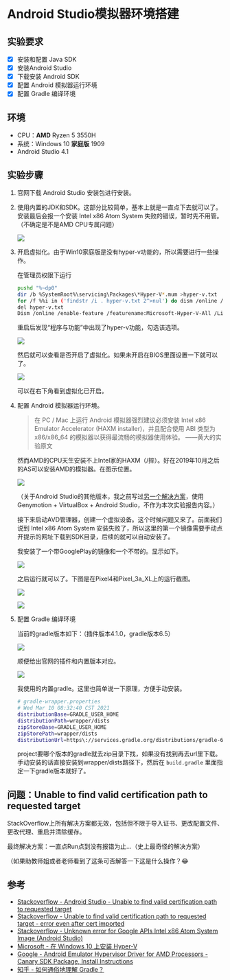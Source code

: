 # Android Studio模拟器环境搭建

## 实验要求
- [x] 安装和配置 Java SDK
- [x] 安装Android Studio
- [x] 下载安装 Android SDK
- [x] 配置 Android 模拟器运行环境
- [x] 配置 Gradle 编译环境

## 环境
- CPU：**AMD** Ryzen 5 3550H
- 系统：Windows 10 **家庭版** 1909
- Android Studio 4.1


## 实验步骤

1. 官网下载 Android Studio 安装包进行安装。
2. 使用内置的JDK和SDK。这部分比较简单，基本上就是一直点下去就可以了。安装最后会报一个安装 Intel x86 Atom System 失败的错误，暂时先不用管。（不确定是不是AMD CPU专属问题）

    ![](imgs/SDK%20version.png)

3. 开启虚拟化。由于Win10家庭版是没有hyper-v功能的，所以需要进行一些操作。

    在管理员权限下运行
    ```bash
    pushd "%~dp0"
    dir /b %SystemRoot%\servicing\Packages\*Hyper-V*.mum >hyper-v.txt
    for /f %%i in ('findstr /i . hyper-v.txt 2^>nul') do dism /online /norestart /add-package:"%SystemRoot%\servicing\Packages\%%i"
    del hyper-v.txt
    Dism /online /enable-feature /featurename:Microsoft-Hyper-V-All /LimitAccess /ALL
    ```

    重启后发现“程序与功能”中出现了hyper-v功能，勾选该选项。

    ![](imgs/Windows%20功能%20.png)

    然后就可以查看是否开启了虚拟化。如果未开启在BIOS里面设置一下就可以了。

    ![](imgs/任务管理器.png)

    可以在右下角看到虚拟化已开启。

4. 配置 Android 模拟器运行环境。

    > 在 PC / Mac 上运行 Android 模拟器强烈建议必须安装 Intel x86 Emulator Accelerator (HAXM installer)，并且配合使用 ABI 类型为 x86/x86_64 的模拟器以获得最流畅的模拟器使用体验。 ——黄大的实验原文

    然而AMD的CPU天生安装不上Intel家的HAXM（/摔）。好在2019年10月之后的AS可以安装AMD的模拟器。在图示位置。

    ![](imgs/AMD%20Emulator.png)

    （关于Android Studio的其他版本，我之前写过[另一个解决方案](另一种安装方式.md)，使用Genymotion + VirtualBox + Android Studio，不作为本次实验报告内容。）

    接下来启动AVD管理器，创建一个虚拟设备。这个时候问题又来了。前面我们说到 Intel x86 Atom System 安装失败了，所以这里的第一个镜像需要手动点开提示的网址下载到SDK目录，后续的就可以自动安装了。

    我安装了一个带GooglePlay的镜像和一个不带的。显示如下。

    ![](imgs/Android%20Virtual%20Device%20Manager.png)

    之后运行就可以了。下图是在Pixel4和Pixel_3a_XL上的运行截图。

    ![](imgs/Pixel%204%20HelloWorld.png)

    ![](imgs/Android%20Emulator%20-%20Pixel_3a_XL_API_30_5554.png)

5. 配置 Gradle 编译环境

    当前的gradle版本如下：（插件版本4.1.0，gradle版本6.5）

    ![](imgs/gradle%20version.png)

    顺便给出官网的插件和内置版本对应。

    ![](imgs/gradle对应关系.png)

    我使用的内置gradle。这里也简单说一下原理，方便手动安装。

    ```bash
    # gradle-wrapper.properties
    # Wed Mar 10 08:32:40 CST 2021
    distributionBase=GRADLE_USER_HOME
    distributionPath=wrapper/dists
    zipStoreBase=GRADLE_USER_HOME
    zipStorePath=wrapper/dists
    distributionUrl=https\://services.gradle.org/distributions/gradle-6.5-all.zip
    ```

    project要哪个版本的gradle就去zip目录下找，如果没有找到再去url里下载。手动安装的话直接安装到wrapper/dists路径下，然后在 `build.gradle` 里面指定一下gradle版本就好了。

## 问题：Unable to find valid certification path to requested target

StackOverflow上所有解决方案都无效，包括但不限于导入证书、更改配置文件、更改代理、重启并清除缓存。

最终解决方案：一直点Run点到没有报错为止...（史上最奇怪的解决方案）

（如果助教师姐或者老师看到了这条可否解答一下这是什么操作？😂

## 参考

- [Stackoverflow - Android Studio - Unable to find valid certification path to requested target](https://stackoverflow.com/questions/26697118/android-studio-unable-to-find-valid-certification-path-to-requested-target)
- [Stackoverflow - Unable to find valid certification path to requested target - error even after cert imported](https://stackoverflow.com/questions/9210514/unable-to-find-valid-certification-path-to-requested-target-error-even-after-c)
- [Stackoverflow - Unknown error for Google APIs Intel x86 Atom System Image (Android Studio)](https://stackoverflow.com/questions/37369775/unknown-error-for-google-apis-intel-x86-atom-system-image-android-studio/45037280#45037280)
- [Microsoft - 在 Windows 10 上安装 Hyper-V](https://docs.microsoft.com/zh-cn/virtualization/hyper-v-on-windows/quick-start/enable-hyper-v)
- [Google - Android Emulator Hypervisor Driver for AMD Processors - Canary SDK Package, Install Instructions](https://androidstudio.googleblog.com/2019/10/android-emulator-hypervisor-driver-for.html)
- [知乎 - 如何通俗地理解 Gradle？](https://www.zhihu.com/question/30432152)
